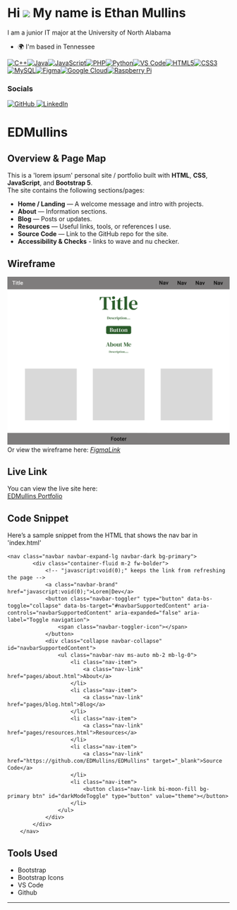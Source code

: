 Hi ![](https://user-images.githubusercontent.com/18350557/176309783-0785949b-9127-417c-8b55-ab5a4333674e.gif) My name is Ethan Mullins
======================================================================================================================================

I am a junior IT major at the University of North Alabama

* 🌍  I'm based in Tennessee

<p align="left">
<a href="https://docs.microsoft.com/en-us/cpp/?view=msvc-170" target="_blank" rel="noreferrer"><img src="https://raw.githubusercontent.com/danielcranney/readme-generator/main/public/icons/skills/cplusplus-colored.svg" alt="C++" title="C++" width="36" height="36" /></a><a href="https://www.oracle.com/java/" target="_blank" rel="noreferrer"><img src="https://raw.githubusercontent.com/danielcranney/readme-generator/main/public/icons/skills/java-colored.svg" alt="Java" title="Java" width="36" height="36" /></a><a href="https://developer.mozilla.org/en-US/docs/Web/JavaScript" target="_blank" rel="noreferrer"><img src="https://raw.githubusercontent.com/danielcranney/readme-generator/main/public/icons/skills/javascript-colored.svg" alt="JavaScript" title="JavaScript" width="36" height="36" /></a><a href="https://www.php.net/" target="_blank" rel="noreferrer"><img src="https://raw.githubusercontent.com/danielcranney/readme-generator/main/public/icons/skills/php-colored.svg" alt="PHP" title="PHP" width="36" height="36" /></a><a href="https://www.python.org/" target="_blank" rel="noreferrer"><img src="https://raw.githubusercontent.com/danielcranney/readme-generator/main/public/icons/skills/python-colored.svg" alt="Python" title="Python" width="36" height="36" /></a><a href="https://code.visualstudio.com/" target="_blank" rel="noreferrer"><img src="https://raw.githubusercontent.com/danielcranney/readme-generator/main/public/icons/skills/visualstudiocode-colored.svg" alt="VS Code" title="VS Code" width="36" height="36" /></a><a href="https://developer.mozilla.org/en-US/docs/Glossary/HTML5" target="_blank" rel="noreferrer"><img src="https://raw.githubusercontent.com/danielcranney/readme-generator/main/public/icons/skills/html5-colored.svg" alt="HTML5" title="HTML5" width="36" height="36" /></a><a href="https://www.w3.org/TR/CSS/#css" target="_blank" rel="noreferrer"><img src="https://raw.githubusercontent.com/danielcranney/readme-generator/main/public/icons/skills/css3-colored.svg" alt="CSS3" title="CSS3" width="36" height="36" /></a><a href="https://www.mysql.com/" target="_blank" rel="noreferrer"><img src="https://raw.githubusercontent.com/danielcranney/readme-generator/main/public/icons/skills/mysql-colored.svg" alt="MySQL" title="MySQL" width="36" height="36" /></a><a href="https://www.figma.com/" target="_blank" rel="noreferrer"><img src="https://raw.githubusercontent.com/danielcranney/readme-generator/main/public/icons/skills/figma-colored.svg" alt="Figma" title="Figma" width="36" height="36" /></a><a href="https://cloud.google.com/" target="_blank" rel="noreferrer"><img src="https://raw.githubusercontent.com/danielcranney/readme-generator/main/public/icons/skills/googlecloud-colored.svg" alt="Google Cloud" title="Google Cloud" width="36" height="36" /></a><a href="https://www.raspberrypi.org/" target="_blank" rel="noreferrer"><img src="https://raw.githubusercontent.com/danielcranney/readme-generator/main/public/icons/skills/raspberrypi-colored.svg" alt="Raspberry Pi" title="Raspberry Pi" width="36" height="36" /></a>
</p>

### Socials

<p align="left"> <a href="https://www.github.com/EDMullins" target="_blank" rel="noreferrer"> <picture> <source media="(prefers-color-scheme: dark)" srcset="https://raw.githubusercontent.com/danielcranney/readme-generator/main/public/icons/socials/github-dark.svg" /> <source media="(prefers-color-scheme: light)" srcset="https://raw.githubusercontent.com/danielcranney/readme-generator/main/public/icons/socials/github.svg" /> <img src="https://raw.githubusercontent.com/danielcranney/readme-generator/main/public/icons/socials/github.svg" width="32" height="32" alt="GitHub" title="GitHub" /> </picture> </a> <a href="https://www.linkedin.com/in/ethan-mullins-03b78b237" target="_blank" rel="noreferrer"> <picture> <source media="(prefers-color-scheme: dark)" srcset="https://raw.githubusercontent.com/danielcranney/readme-generator/main/public/icons/socials/linkedin-dark.svg" /> <source media="(prefers-color-scheme: light)" srcset="https://raw.githubusercontent.com/danielcranney/readme-generator/main/public/icons/socials/linkedin.svg" /> <img src="https://raw.githubusercontent.com/danielcranney/readme-generator/main/public/icons/socials/linkedin.svg" width="32" height="32" alt="LinkedIn" title="LinkedIn" /> </picture> </a></p>

# EDMullins

## Overview & Page Map

This is a 'lorem ipsum' personal site / portfolio built with **HTML**, **CSS**, **JavaScript**, and **Bootstrap 5**.  
The site contains the following sections/pages:

- **Home / Landing** — A welcome message and intro with projects.  
- **About** — Information sections.  
- **Blog** — Posts or updates.  
- **Resources** — Useful links, tools, or references I use.   
- **Source Code** — Link to the GitHub repo for the site.
- **Accessibility & Checks** - links to wave and nu checker.

## Wireframe

![Wireframe](docs/imgs/wireframeIndex.png)
Or view the wireframe here: *[FigmaLink](https://www.figma.com/design/vLFrmlF2nNfwaQowq0cMz9/Untitled?node-id=0-1&t=klDkNwxUdKKlBG7C-1)*

## Live Link

You can view the live site here:  
[EDMullins Portfolio](https://edmullins.github.io/EDMullins/)  

## Code Snippet

Here’s a sample snippet from the HTML that shows the nav bar in 'index.html'

```
<nav class="navbar navbar-expand-lg navbar-dark bg-primary">
		<div class="container-fluid m-2 fw-bolder">
			<!-- "javascript:void(0);" keeps the link from refreshing the page -->
			<a class="navbar-brand" href="javascript:void(0);">Lorem|Dev</a>
			<button class="navbar-toggler" type="button" data-bs-toggle="collapse" data-bs-target="#navbarSupportedContent" aria-controls="navbarSupportedContent" aria-expanded="false" aria-label="Toggle navigation">
				<span class="navbar-toggler-icon"></span>
			</button>
			<div class="collapse navbar-collapse" id="navbarSupportedContent">
				<ul class="navbar-nav ms-auto mb-2 mb-lg-0">
					<li class="nav-item">
						<a class="nav-link" href="pages/about.html">About</a>
					</li>
					<li class="nav-item">
						<a class="nav-link" href="pages/blog.html">Blog</a>
					</li>
					<li class="nav-item">
						<a class="nav-link" href="pages/resources.html">Resources</a>
					</li>
					<li class="nav-item">
						<a class="nav-link" href="https://github.com/EDMullins/EDMullins" target="_blank">Source Code</a>
					</li>
					<li class="nav-item">
						<button class="nav-link bi-moon-fill bg-primary btn" id="darkModeToggle" type="button" value="theme"></button>
					</li>
				</ul>
			</div>
		</div>
	</nav>
 ```

## Tools Used

- Bootstrap
- Bootstrap Icons
- VS Code
- Github
---
